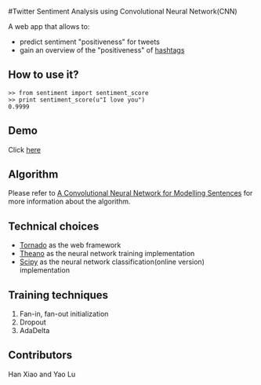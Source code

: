 #Twitter Sentiment Analysis using Convolutional Neural Network(CNN)

A web app that allows to:

- predict sentiment "positiveness" for tweets
- gain an overview of the "positiveness" of [hashtags](https://support.twitter.com/articles/49309-using-hashtags-on-twitter#)

## How to use it?

```
>> from sentiment import sentiment_score
>> print sentiment_score(u"I love you")
0.9999
```


## Demo

Click [here](https://twitter-sentiment-cnn.herokuapp.com/)

## Algorithm


Please refer to [A Convolutional Neural Network for Modelling Sentences](http://nal.co/papers/Kalchbrenner_DCNN_ACL14) for more information about the algorithm.

## Technical choices

- [Tornado](http://www.tornadoweb.org/en/stable/) as the web framework
- [Theano](http://deeplearning.net/software/theano/) as the neural network training implementation
- [Scipy](http://www.scipy.org/) as the neural network classification(online version) implementation

## Training techniques

1. Fan-in, fan-out initialization
2. Dropout
3. AdaDelta

## Contributors
Han Xiao and Yao Lu

